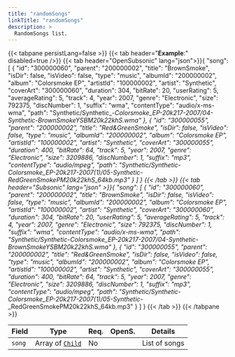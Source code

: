 ```yaml
---
title: "randomSongs"
linkTitle: "randomSongs"
description: >
  RandomSongs list.
---
```


{{< tabpane persistLang=false >}}
{{< tab header="**Example**:" disabled=true />}}
{{< tab header="OpenSubsonic" lang="json">}}{
    "song": [
    {
        "id": "300000060",
        "parent": "200000002",
        "title": "BrownSmoke",
        "isDir": false,
        "isVideo": false,
        "type": "music",
        "albumId": "200000002",
        "album": "Colorsmoke EP",
        "artistId": "100000002",
        "artist": "Synthetic",
        "coverArt": "300000060",
        "duration": 304,
        "bitRate": 20,
        "userRating": 5,
        "averageRating": 5,
        "track": 4,
        "year": 2007,
        "genre": "Electronic",
        "size": 792375,
        "discNumber": 1,
        "suffix": "wma",
        "contentType": "audio/x-ms-wma",
        "path": "Synthetic/Synthetic_-_Colorsmoke_EP-20k217-2007/04-Synthetic_-_BrownSmokeYSBM20k22khS.wma"
    },
    {
        "id": "300000055",
        "parent": "200000002",
        "title": "Red&GreenSmoke",
        "isDir": false,
        "isVideo": false,
        "type": "music",
        "albumId": "200000002",
        "album": "Colorsmoke EP",
        "artistId": "100000002",
        "artist": "Synthetic",
        "coverArt": "300000055",
        "duration": 400,
        "bitRate": 64,
        "track": 5,
        "year": 2007,
        "genre": "Electronic",
        "size": 3209886,
        "discNumber": 1,
        "suffix": "mp3",
        "contentType": "audio/mpeg",
        "path": "Synthetic/Synthetic_-_Colorsmoke_EP-20k217-2007(1)/05-Synthetic_-_RedGreenSmokePM20k22khS_64kb.mp3"
    }
]
}
{{< /tab >}}
{{< tab header="Subsonic" lang="json" >}}{
    "song": [
    {
        "id": "300000060",
        "parent": "200000002",
        "title": "BrownSmoke",
        "isDir": false,
        "isVideo": false,
        "type": "music",
        "albumId": "200000002",
        "album": "Colorsmoke EP",
        "artistId": "100000002",
        "artist": "Synthetic",
        "coverArt": "300000060",
        "duration": 304,
        "bitRate": 20,
        "userRating": 5,
        "averageRating": 5,
        "track": 4,
        "year": 2007,
        "genre": "Electronic",
        "size": 792375,
        "discNumber": 1,
        "suffix": "wma",
        "contentType": "audio/x-ms-wma",
        "path": "Synthetic/Synthetic_-_Colorsmoke_EP-20k217-2007/04-Synthetic_-_BrownSmokeYSBM20k22khS.wma"
    },
    {
        "id": "300000055",
        "parent": "200000002",
        "title": "Red&GreenSmoke",
        "isDir": false,
        "isVideo": false,
        "type": "music",
        "albumId": "200000002",
        "album": "Colorsmoke EP",
        "artistId": "100000002",
        "artist": "Synthetic",
        "coverArt": "300000055",
        "duration": 400,
        "bitRate": 64,
        "track": 5,
        "year": 2007,
        "genre": "Electronic",
        "size": 3209886,
        "discNumber": 1,
        "suffix": "mp3",
        "contentType": "audio/mpeg",
        "path": "Synthetic/Synthetic_-_Colorsmoke_EP-20k217-2007(1)/05-Synthetic_-_RedGreenSmokePM20k22khS_64kb.mp3"
    }
]
}
{{< /tab >}}
{{< /tabpane >}}

| Field |  Type | Req. | OpenS. | Details |
| --- | --- | --- | --- | --- |
| `song` | Array of [`Child`](../child) | No |     | List of songs |
